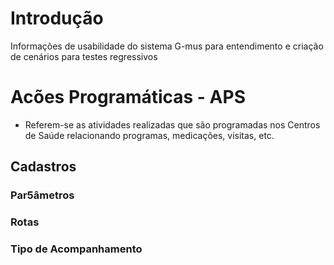 # Introdução
Informações de usabilidade do sistema G-mus para entendimento e criação de cenários para testes regressivos

# Acões Programáticas - APS
- Referem-se as atividades realizadas que são programadas nos Centros de Saúde relacionando programas, medicações, visitas, etc.
## Cadastros
### Par5âmetros
### Rotas
### Tipo de Acompanhamento














